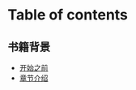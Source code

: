 # Table of contents

## 书籍背景 <a href="#book-background" id="book-background"></a>

* [开始之前](README.md)
* [章节介绍](book-background/chapter-introduction.md)
